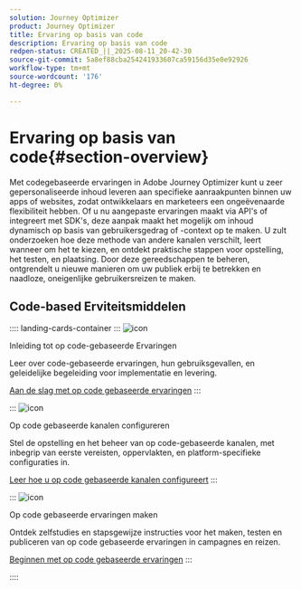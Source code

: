 ```yaml
---
solution: Journey Optimizer
product: Journey Optimizer
title: Ervaring op basis van code
description: Ervaring op basis van code
redpen-status: CREATED_||_2025-08-11_20-42-30
source-git-commit: 5a8ef88cba254241933607ca59156d35e0e92926
workflow-type: tm+mt
source-wordcount: '176'
ht-degree: 0%

---
```



# Ervaring op basis van code{#section-overview}

Met codegebaseerde ervaringen in Adobe Journey Optimizer kunt u zeer gepersonaliseerde inhoud leveren aan specifieke aanraakpunten binnen uw apps of websites, zodat ontwikkelaars en marketeers een ongeëvenaarde flexibiliteit hebben. Of u nu aangepaste ervaringen maakt via API&#39;s of integreert met SDK&#39;s, deze aanpak maakt het mogelijk om inhoud dynamisch op basis van gebruikersgedrag of -context op te maken. U zult onderzoeken hoe deze methode van andere kanalen verschilt, leert wanneer om het te kiezen, en ontdekt praktische stappen voor opstelling, het testen, en plaatsing. Door deze gereedschappen te beheren, ontgrendelt u nieuwe manieren om uw publiek erbij te betrekken en naadloze, oneigenlijke gebruikersreizen te maken.

## Code-based Erviteitsmiddelen

:::: landing-cards-container
:::
![icon](https://cdn.experienceleague.adobe.com/icons/book.svg)

Inleiding tot op code-gebaseerde Ervaringen

Leer over code-gebaseerde ervaringen, hun gebruiksgevallen, en geleidelijke begeleiding voor implementatie en levering.

[Aan de slag met op code gebaseerde ervaringen](../using/code-based/get-started-code-based.md)
:::

:::
![icon](https://cdn.experienceleague.adobe.com/icons/gear.svg)

Op code gebaseerde kanalen configureren

Stel de opstelling en het beheer van op code-gebaseerde kanalen, met inbegrip van eerste vereisten, oppervlakten, en platform-specifieke configuraties in.

[Leer hoe u op code gebaseerde kanalen configureert](configure-code-based-channel-landing-page.md)
:::

:::
![icon](https://cdn.experienceleague.adobe.com/icons/circle-play.svg)

Op code gebaseerde ervaringen maken

Ontdek zelfstudies en stapsgewijze instructies voor het maken, testen en publiceren van op code gebaseerde ervaringen in campagnes en reizen.

[Beginnen met op code gebaseerde ervaringen](create-code-based-experiences-landing-page.md)
:::

::::
